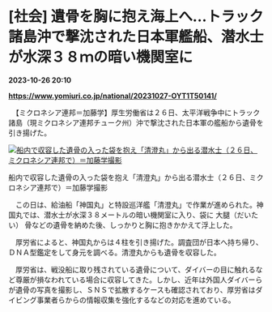 # [社会] 遺骨を胸に抱え海上へ…トラック諸島沖で撃沈された日本軍艦船、潜水士が水深３８ｍの暗い機関室に

**2023-10-26 20:10**

**https://www.yomiuri.co.jp/national/20231027-OYT1T50141/**

　【ミクロネシア連邦＝加藤学】厚生労働省は２６日、太平洋戦争中にトラック諸島（現ミクロネシア連邦チューク州）沖で撃沈された日本軍の艦船から遺骨を引き揚げた。

[![船内で収容した遺骨の入った袋を抱え「清澄丸」から出る潜水士（２６日、ミクロネシア連邦で）＝加藤学撮影](https://www.yomiuri.co.jp/media/2023/10/20231027-OYT1I50038-1.jpg)](https://www.yomiuri.co.jp/pluralphoto/20231027-OYT1I50038/)

船内で収容した遺骨の入った袋を抱え「清澄丸」から出る潜水士（２６日、ミクロネシア連邦で）＝加藤学撮影

　この日は、給油船「神国丸」と特設巡洋艦「清澄丸」で作業が進められた。神国丸では、潜水士が水深３８メートルの暗い機関室に入り、袋に 大腿（だいたい） 骨などの遺骨を納めた後、しっかりと胸に抱きかかえて浮上した。

　厚労省によると、神国丸からは４柱を引き揚げた。調査団が日本へ持ち帰り、ＤＮＡ型鑑定をして身元を調べる。清澄丸からも遺骨を収容した。

　厚労省は、戦没船に取り残されている遺骨について、ダイバーの目に触れるなど尊厳が損なわれている場合に収容してきた。しかし、近年は外国人ダイバーらが遺骨の写真を撮影し、ＳＮＳで拡散するケースも確認されており、厚労省はダイビング事業者らからの情報収集を強化するなどの対応を進めている。